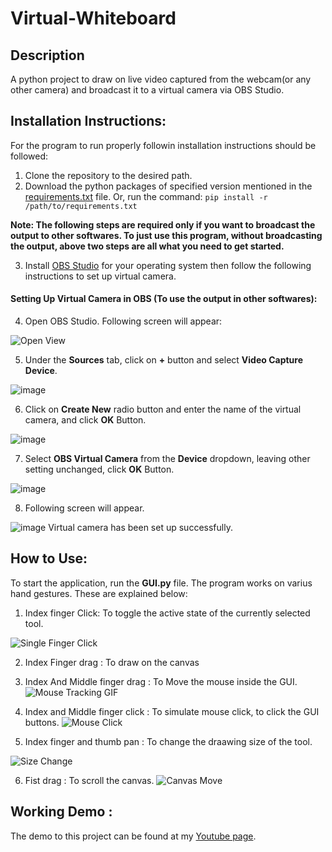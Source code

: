 # Virtual-Whiteboard
## Description
A python project to draw on live video captured from the webcam(or any other camera) and broadcast it to a virtual camera via OBS Studio.
## Installation Instructions:
For the program to run properly followin installation instructions should be followed:
1. Clone the repository to the desired path.
2. Download the python packages of specified version mentioned in the [requirements.txt](https://github.com/Shriyam-Avasthi/Virtual-Whiteboard/blob/main/requirements.txt) file.
Or, run the command:
  `pip install -r /path/to/requirements.txt` 
 
**Note: The following steps are required only if you want to broadcast the output to other softwares. To just use this program, without broadcasting the output, above two steps are all what you need to get started.**

3. Install [OBS Studio](https://obsproject.com/) for your operating system then follow the following instructions to set up virtual camera.
#### Setting Up Virtual Camera in OBS (To use the output in other softwares):
4. Open OBS Studio. Following screen will appear: 

 ![Open View](https://user-images.githubusercontent.com/56196449/152128308-50622234-3f69-40da-9299-00c9420f2841.png)

5. Under the **Sources** tab, click on **+** button and select **Video Capture Device**.

 ![image](https://user-images.githubusercontent.com/56196449/152129594-f3e30041-eda8-4268-8e6b-a5eb8123bb9b.png)
 
 6. Click on **Create New** radio button and enter the name of the virtual camera, and click **OK** Button.

 ![image](https://user-images.githubusercontent.com/56196449/152130044-fe8bc9ea-67e1-4c1e-be08-0bfa0843d634.png)

 7. Select **OBS Virtual Camera** from the **Device** dropdown, leaving other setting unchanged, click **OK** Button.

![image](https://user-images.githubusercontent.com/56196449/152130645-f692aaa6-0bd7-4f85-be09-a88baf99db00.png)

 8. Following screen will appear.

![image](https://user-images.githubusercontent.com/56196449/152131168-9af81cac-eb1c-4db3-a32f-c07662f03f3a.png)
Virtual camera has been set up successfully.

## How to Use:
To start the application, run the **GUI.py** file. 
The program works on varius hand gestures. These are explained below:
1. Index finger Click: To toggle the active state of the currently selected tool.

![Single Finger Click](https://user-images.githubusercontent.com/56196449/160415897-b31e6eb9-436f-43fa-a121-c397b02a20ea.gif)

2. Index Finger drag : To draw on the canvas
3. Index And Middle finger drag : To Move the mouse inside the GUI.
![Mouse Tracking GIF](https://user-images.githubusercontent.com/56196449/160416168-56ee1921-dcb4-4943-a40a-d44bafcac8bc.gif)

4. Index and Middle finger click : To simulate mouse click, to click the GUI buttons.
![Mouse Click](https://user-images.githubusercontent.com/56196449/160416350-13fd88e8-de18-4c4a-a09a-ac6a1d1b61c6.gif)

5. Index finger and thumb pan : To change the draawing size of the tool.

![Size Change](https://user-images.githubusercontent.com/56196449/160416588-ee70077e-a1a6-40de-a3cb-86a1d46bcdae.gif)

6. Fist drag : To scroll the canvas.
![Canvas Move](https://user-images.githubusercontent.com/56196449/160416701-ff78c8d3-8208-4a50-8f91-cc5c31abc715.gif)

## Working Demo : 
The demo to this project can be found at my [Youtube page](https://youtu.be/i-tAN5yTxr8).
